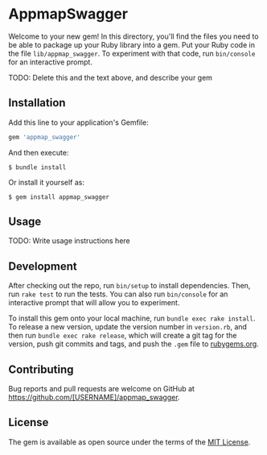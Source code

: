# AppmapSwagger

Welcome to your new gem! In this directory, you'll find the files you need to be able to package up your Ruby library into a gem. Put your Ruby code in the file `lib/appmap_swagger`. To experiment with that code, run `bin/console` for an interactive prompt.

TODO: Delete this and the text above, and describe your gem

## Installation

Add this line to your application's Gemfile:

```ruby
gem 'appmap_swagger'
```

And then execute:

    $ bundle install

Or install it yourself as:

    $ gem install appmap_swagger

## Usage

TODO: Write usage instructions here

## Development

After checking out the repo, run `bin/setup` to install dependencies. Then, run `rake test` to run the tests. You can also run `bin/console` for an interactive prompt that will allow you to experiment.

To install this gem onto your local machine, run `bundle exec rake install`. To release a new version, update the version number in `version.rb`, and then run `bundle exec rake release`, which will create a git tag for the version, push git commits and tags, and push the `.gem` file to [rubygems.org](https://rubygems.org).

## Contributing

Bug reports and pull requests are welcome on GitHub at https://github.com/[USERNAME]/appmap_swagger.


## License

The gem is available as open source under the terms of the [MIT License](https://opensource.org/licenses/MIT).
